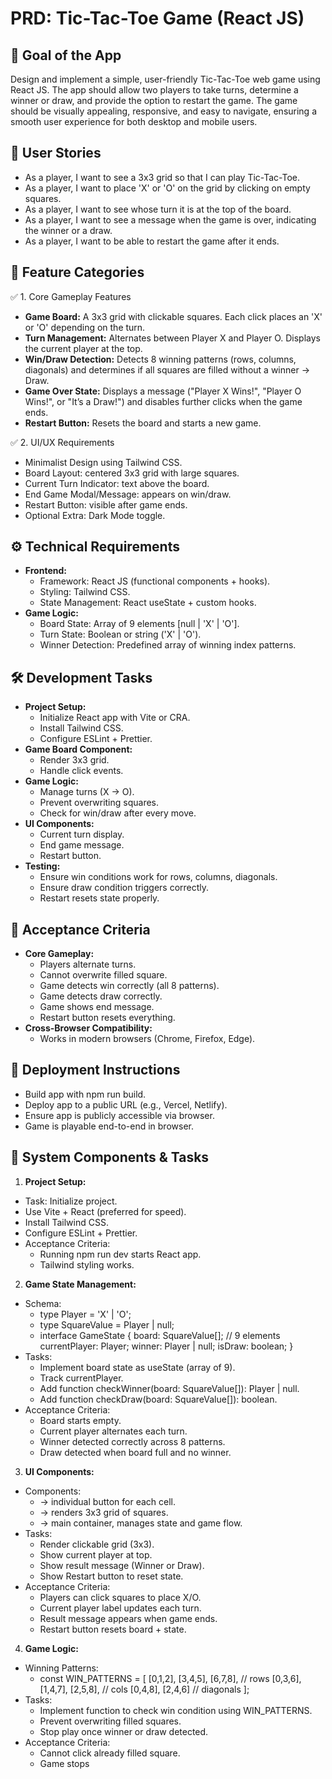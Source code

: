# PRD: Tic-Tac-Toe Game (React JS)

## 🔑 Goal of the App
Design and implement a simple, user-friendly Tic-Tac-Toe web game using React JS. The app should allow two players to take turns, determine a winner or draw, and provide the option to restart the game. The game should be visually appealing, responsive, and easy to navigate, ensuring a smooth user experience for both desktop and mobile users.

## 📖 User Stories
- As a player, I want to see a 3x3 grid so that I can play Tic-Tac-Toe.
- As a player, I want to place 'X' or 'O' on the grid by clicking on empty squares.
- As a player, I want to see whose turn it is at the top of the board.
- As a player, I want to see a message when the game is over, indicating the winner or a draw.
- As a player, I want to be able to restart the game after it ends.

## 🧩 Feature Categories
✅ 1. Core Gameplay Features
- **Game Board:** A 3x3 grid with clickable squares. Each click places an 'X' or 'O' depending on the turn.
- **Turn Management:** Alternates between Player X and Player O. Displays the current player at the top.
- **Win/Draw Detection:** Detects 8 winning patterns (rows, columns, diagonals) and determines if all squares are filled without a winner → Draw.
- **Game Over State:** Displays a message ("Player X Wins!", "Player O Wins!", or "It’s a Draw!") and disables further clicks when the game ends.
- **Restart Button:** Resets the board and starts a new game.

✅ 2. UI/UX Requirements
- Minimalist Design using Tailwind CSS.
- Board Layout: centered 3x3 grid with large squares.
- Current Turn Indicator: text above the board.
- End Game Modal/Message: appears on win/draw.
- Restart Button: visible after game ends.
- Optional Extra: Dark Mode toggle.

## ⚙️ Technical Requirements
- **Frontend:**
  - Framework: React JS (functional components + hooks).
  - Styling: Tailwind CSS.
  - State Management: React useState + custom hooks.
- **Game Logic:**
  - Board State: Array of 9 elements [null | 'X' | 'O'].
  - Turn State: Boolean or string ('X' | 'O').
  - Winner Detection: Predefined array of winning index patterns.

## 🛠️ Development Tasks
- **Project Setup:**
  - Initialize React app with Vite or CRA.
  - Install Tailwind CSS.
  - Configure ESLint + Prettier.
- **Game Board Component:**
  - Render 3x3 grid.
  - Handle click events.
- **Game Logic:**
  - Manage turns (X → O).
  - Prevent overwriting squares.
  - Check for win/draw after every move.
- **UI Components:**
  - Current turn display.
  - End game message.
  - Restart button.
- **Testing:**
  - Ensure win conditions work for rows, columns, diagonals.
  - Ensure draw condition triggers correctly.
  - Restart resets state properly.

## 📐 Acceptance Criteria
- **Core Gameplay:**
  - Players alternate turns.
  - Cannot overwrite filled square.
  - Game detects win correctly (all 8 patterns).
  - Game detects draw correctly.
  - Game shows end message.
  - Restart button resets everything.
- **Cross-Browser Compatibility:**
  - Works in modern browsers (Chrome, Firefox, Edge).

## 🚀 Deployment Instructions
- Build app with npm run build.
- Deploy app to a public URL (e.g., Vercel, Netlify).
- Ensure app is publicly accessible via browser.
- Game is playable end-to-end in browser.

## 🧩 System Components & Tasks
1. **Project Setup:**
  - Task: Initialize project.
  - Use Vite + React (preferred for speed).
  - Install Tailwind CSS.
  - Configure ESLint + Prettier.
  - Acceptance Criteria:
    - Running npm run dev starts React app.
    - Tailwind styling works.
2. **Game State Management:**
  - Schema:
    - type Player = 'X' | 'O';
    - type SquareValue = Player | null;
    - interface GameState {
      board: SquareValue[]; // 9 elements
      currentPlayer: Player;
      winner: Player | null;
      isDraw: boolean;
    }
  - Tasks:
    - Implement board state as useState (array of 9).
    - Track currentPlayer.
    - Add function checkWinner(board: SquareValue[]): Player | null.
    - Add function checkDraw(board: SquareValue[]): boolean.
  - Acceptance Criteria:
    - Board starts empty.
    - Current player alternates each turn.
    - Winner detected correctly across 8 patterns.
    - Draw detected when board full and no winner.
3. **UI Components:**
  - Components:
    - <Square /> → individual button for each cell.
    - <Board /> → renders 3x3 grid of squares.
    - <Game /> → main container, manages state and game flow.
  - Tasks:
    - Render clickable grid (3x3).
    - Show current player at top.
    - Show result message (Winner or Draw).
    - Show Restart button to reset state.
  - Acceptance Criteria:
    - Players can click squares to place X/O.
    - Current player label updates each turn.
    - Result message appears when game ends.
    - Restart button resets board + state.
4. **Game Logic:**
  - Winning Patterns:
    - const WIN_PATTERNS = [
      [0,1,2], [3,4,5], [6,7,8], // rows
      [0,3,6], [1,4,7], [2,5,8], // cols
      [0,4,8], [2,4,6]           // diagonals
    ];
  - Tasks:
    - Implement function to check win condition using WIN_PATTERNS.
    - Prevent overwriting filled squares.
    - Stop play once winner or draw detected.
  - Acceptance Criteria:
    - Cannot click already filled square.
    - Game stops